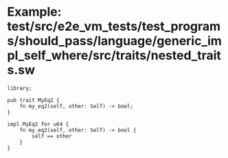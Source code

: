 # Example: test/src/e2e_vm_tests/test_programs/should_pass/language/generic_impl_self_where/src/traits/nested_traits.sw

```sway
library;

pub trait MyEq2 {
    fn my_eq2(self, other: Self) -> bool;
}

impl MyEq2 for u64 {
    fn my_eq2(self, other: Self) -> bool {
        self == other
    }
}

```
